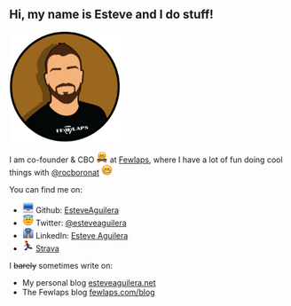 ## Hi, my name is Esteve and I do stuff!
<img src="images/me.png" width="200px" height="200px"/>

I am co-founder & CBO <img src="images/emojis/bowtie.png" width="20px" height="20px"/> at [Fewlaps](http://fewlaps.com), where I have a lot of fun doing cool things with [@rocboronat](https://github.com/rocboronat) <img src="images/emojis/grin.png" width="20px" height="20px"/>

You can find me on:

- <img src="images/emojis/computer.png" width="20px" height="20px"/> Github: [EsteveAguilera](http://github.com/EsteveAguilera)
- <img src="images/emojis/innocent.png" width="20px" height="20px"/> Twitter: [@esteveaguilera](https://twitter.com/esteveaguilera)
- <img src="images/emojis/necktie.png" width="20px" height="20px"/> LinkedIn: [Esteve Aguilera](https://www.linkedin.com/in/esteveaguilera/)
- <img src="images/emojis/running.png" width="20px" height="20px"/> [Strava](https://www.strava.com/athletes/5770095)

I ~~barely~~ sometimes write on:

- My personal blog [esteveaguilera.net](http://esteveaguilera.net)
- The Fewlaps blog [fewlaps.com/blog](http://fewlaps.com/blog/)
